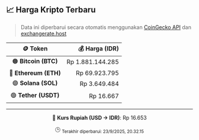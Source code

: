 

<!-- HARGA_KRIPTO -->
## 📈 Harga Kripto Terbaru

> Data ini diperbarui secara otomatis menggunakan [CoinGecko API](https://www.coingecko.com/) dan [exchangerate.host](https://exchangerate.host/)

<div align="center">

| 🪙 Token | 💰 Harga (IDR) |
|:------:|---------------:|
| 🟠 **Bitcoin (BTC)**   | Rp 1.881.144.285 |
| 🔵 **Ethereum (ETH)**  | Rp 69.923.795 |
| 🟣 **Solana (SOL)**    | Rp 3.649.484 |
| 🟢 **Tether (USDT)**   | Rp 16.667 |

---

💱 **Kurs Rupiah (USD → IDR)**: Rp 16.653

🕒 <sub>Terakhir diperbarui: 23/9/2025, 20.32.15</sub>

</div>
<!-- /HARGA_KRIPTO -->